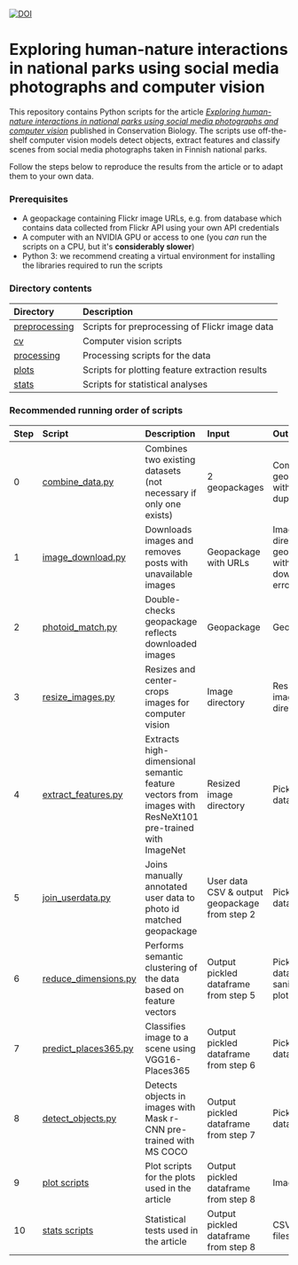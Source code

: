 [![DOI](https://zenodo.org/badge/DOI/10.5281/zenodo.4282145.svg)](https://doi.org/10.5281/zenodo.4282145)

# Exploring human-nature interactions in national parks using social media photographs and computer vision
This repository contains Python scripts for the article [*Exploring human-nature interactions in national parks using social media photographs and computer vision*](https://conbio.onlinelibrary.wiley.com/doi/10.1111/cobi.13704) published in Conservation Biology. The scripts use off-the-shelf computer vision models detect objects, extract features and classify scenes from social media photographs taken in Finnish national parks.

Follow the steps below to reproduce the results from the article or to adapt them to your own data. 

### Prerequisites
* A geopackage containing Flickr image URLs, e.g. from database which contains data collected from Flickr API using your own API credentials
* A computer with an NVIDIA GPU or access to one (you *can* run the scripts on a CPU, but it's **considerably slower**)
* Python 3: we recommend creating a virtual environment for installing the libraries required to run the scripts

### Directory contents
| Directory | Description |
| :-------- | :---------- |
| [preprocessing](preprocessing)   | Scripts for preprocessing of Flickr image data |
| [cv](cv) | Computer vision scripts |
| [processing](processing) | Processing scripts for the data |
| [plots](plots) | Scripts for plotting feature extraction results |
| [stats](stats) | Scripts for statistical analyses |

### Recommended running order of scripts
| Step | Script | Description | Input | Output |
| ---- | :----- | :---------- | :---- | :----- |
| 0 | [combine_data.py](preprocessing/combine_data.py) | Combines two existing datasets (not necessary if only one exists) | 2 geopackages | Combined geopackage without duplicates |
| 1 | [image_download.py](preprocessing/image_download.py) | Downloads images and removes posts with unavailable images | Geopackage with URLs | Image directory & geopackage without download errors |
| 2 | [photoid_match.py](preprocessing/photoid_match.py) | Double-checks geopackage reflects downloaded images | Geopackage | Geopackage |
| 3 | [resize_images.py](preprocessing/resize_images.py) | Resizes and center-crops images for computer vision | Image directory | Resized image directory |
| 4 | [extract_features.py](processing/extract_features.py) | Extracts high-dimensional semantic feature vectors from images with ResNeXt101 pre-trained with ImageNet | Resized image directory | Pickled dataframe |
| 5 | [join_userdata.py](pprocessing/join_userdata.py) | Joins manually annotated user data to photo id matched geopackage | User data CSV & output geopackage from step 2 | Pickled dataframe |
| 6 | [reduce_dimensions.py](processing/reduce_dimensions.py) | Performs semantic clustering of the data based on feature vectors | Output pickled dataframe from step 5 | Pickled dataframe, a sanity check plot |
| 7 | [predict_places365.py](cv/predict_places365.py) | Classifies image to a scene using VGG16-Places365 | Output pickled dataframe from step 6 | Pickled dataframe |
| 8 | [detect_objects.py](cv/detect_objects.py) | Detects objects in images with Mask r-CNN pre-trained with MS COCO | Output pickled dataframe from step 7 | Pickled dataframe |
| 9 | [plot scripts](plots) | Plot scripts for the plots used in the article | Output pickled dataframe from step 8 | Image files |
| 10 | [stats scripts](stats) | Statistical tests used in the article | Output pickled dataframe from step 8 | CSV results files |
